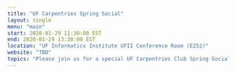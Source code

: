 ```yaml
---
title: "UF Carpentries Spring Social"
layout: single
menu: "main"
start: 2020-01-29 11:30:00 EST
end: 2020-01-29 13:30:00 EST
location: "UF Informatics Institute UFII Conference Room (E252)"
website: "TBD"
topics: "Please join us for a special UF Carpentries Club Spring Social on Wednesday, January 29th! We will be celebrating the activities of the Club and the new workshop schedule with pizza!!"
---
```

